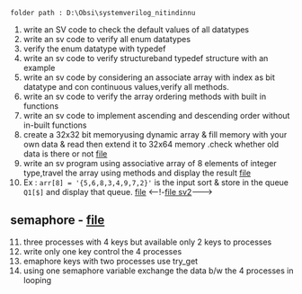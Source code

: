 ```
folder path : D:\Obsi\systemverilog_nitindinnu
```
1. write an SV code to check the default values of all datatypes
2. write an sv code to verify all enum datatypes
3. verify the enum datatype with typedef
4. write an sv code to verify structureband typedef structure with an example
5. write an sv code by considering an associate array with index as bit datatype and con continuous values,verify all methods.
6. write an sv code to verify the array ordering methods with built in functions
7. write an sv code to implement ascending and descending order without in-built functions
8. create a 32x32 bit memoryusing dynamic array & fill memory with your own data & read then extend it to 32x64 memory .check whether old data is there or not [file](<file:///Obsi/systemverilog_nitindinnu/03assignment_questions/01dynamic_array_test.sv>)
9.  write an sv program using associative array of 8 elements of integer type,travel the array using methods and display the result [file](<file:///03assignment_questions/00associative_array.sv>)
10. Ex : `arr[8] = '{5,6,8,3,4,9,7,2}'` is the input sort & store in the queue `Q1[$]` and display that queue. [file](<file:///Obsi/systemverilog_nitindinnu/03assignment_questions/02store_array_in_queue.sv>) <--!-[file sv2](00datatypes_sv/03/store_array_in_queue.sv)--->
## semaphore - [file](<file:///Obsi/systemverilog_nitindinnu/03assignment_questions/03_01semaphore.sv>)
11. three processes with 4 keys but available only 2 keys to processes
12. write only one key control the 4 processes
13. emaphore keys with two processes use try_get
14. using one semaphore variable exchange the data b/w the 4 processes in looping